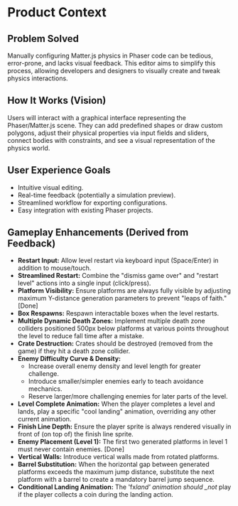 # Product Context

## Problem Solved

Manually configuring Matter.js physics in Phaser code can be tedious, error-prone, and lacks visual feedback. This editor aims to simplify this process, allowing developers and designers to visually create and tweak physics interactions.

## How It Works (Vision)

Users will interact with a graphical interface representing the Phaser/Matter.js scene. They can add predefined shapes or draw custom polygons, adjust their physical properties via input fields and sliders, connect bodies with constraints, and see a visual representation of the physics world.

## User Experience Goals

- Intuitive visual editing.
- Real-time feedback (potentially a simulation preview).
- Streamlined workflow for exporting configurations.
- Easy integration with existing Phaser projects.

## Gameplay Enhancements (Derived from Feedback)

- **Restart Input:** Allow level restart via keyboard input (Space/Enter) in addition to mouse/touch.
- **Streamlined Restart:** Combine the "dismiss game over" and "restart level" actions into a single input (click/press).
- **Platform Visibility:** Ensure platforms are always fully visible by adjusting maximum Y-distance generation parameters to prevent "leaps of faith." [Done]
- **Box Respawns:** Respawn interactable boxes when the level restarts.
- **Multiple Dynamic Death Zones:** Implement multiple death zone colliders positioned 500px below platforms at various points throughout the level to reduce fall time after a mistake.
- **Crate Destruction:** Crates should be destroyed (removed from the game) if they hit a death zone collider.
- **Enemy Difficulty Curve & Density:**
  - Increase overall enemy density and level length for greater challenge.
  - Introduce smaller/simpler enemies early to teach avoidance mechanics.
  - Reserve larger/more challenging enemies for later parts of the level.
- **Level Complete Animation:** When the player completes a level and lands, play a specific "cool landing" animation, overriding any other current animation.
- **Finish Line Depth:** Ensure the player sprite is always rendered visually in front of (on top of) the finish line sprite.
- **Enemy Placement (Level 1):** The first two generated platforms in level 1 must never contain enemies. [Done]
- **Vertical Walls:** Introduce vertical walls made from rotated platforms.
- **Barrel Substitution:** When the horizontal gap between generated platforms exceeds the maximum jump distance, substitute the next platform with a barrel to create a mandatory barrel jump sequence.
- **Conditional Landing Animation:** The 'fx*land' animation should \_not* play if the player collects a coin during the landing action.
